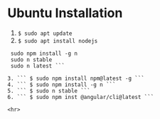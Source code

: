 # Ubuntu Installation 
1. ``` $ sudo apt update ```
2. ``` $ sudo apt install nodejs ```
``` Node Js For Update 
 sudo npm install -g n
 sudo n stable
 sudo n latest ``` 
 
3. ``` $ sudo npm install npm@latest -g ```
4. ``` $ sudo npm install -g n ```
5. ``` $ sudo n stable ```
6. ``` $ sudo npm inst @angular/cli@latest ```

<hr>
